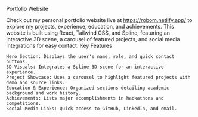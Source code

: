 
Portfolio Website 

Check out my personal portfolio website live at https://robom.netlify.app/ to explore my projects, experience, education, and achievements. This website is built using React, Tailwind CSS, and Spline, featuring an interactive 3D scene, a carousel of featured projects, and social media integrations for easy contact.
Key Features

    Hero Section: Displays the user's name, role, and quick contact buttons.
    3D Visuals: Integrates a Spline 3D scene for an interactive experience.
    Project Showcase: Uses a carousel to highlight featured projects with demo and source links.
    Education & Experience: Organized sections detailing academic background and work history.
    Achievements: Lists major accomplishments in hackathons and competitions.
    Social Media Links: Quick access to GitHub, LinkedIn, and email.
